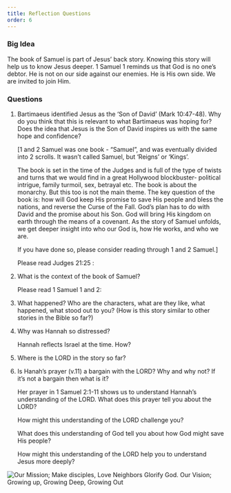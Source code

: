 ```yaml
---
title: Reflection Questions
order: 6
---
```


### Big Idea 
The book of Samuel is part of Jesus’ back story. Knowing this story will help us to know Jesus deeper.  1 Samuel 1 reminds us that God is no one’s debtor. He is not on our side against our enemies. He is His own side. We are invited to join Him. 


### Questions
1. Bartimaeus identified Jesus as the ‘Son of David’ (Mark 10:47-48). Why do you think that this is relevant to what Bartimaeus was hoping for? Does the idea that Jesus is the Son of David inspires us with the same hope and confidence? 

    [1 and 2 Samuel was one book - “Samuel”, and was eventually divided into 2 scrolls. It wasn’t called Samuel, but ‘Reigns’ or ‘Kings’. 

    The book is set in the time of the Judges and is full of the type of twists and turns that we would find in a great Hollywood blockbuster- political intrigue, family turmoil, sex, betrayal etc. The book is about the monarchy. But this too is not the main theme. The key question of the book is: how will God keep His promise to save His people and bless the nations, and reverse the Curse of the Fall. God’s plan has to do with David and the promise about his Son. God will bring His kingdom on earth through the means of a covenant. As the story of Samuel unfolds, we get deeper insight into who our God is, how He works, and who we are.

    If you have done so, please consider reading through 1 and 2 Samuel.] 
    
    Please read Judges 21:25 : 

2. What is the context of the book of Samuel? 
   
   Please read 1 Samuel 1 and 2: 

3. What happened? Who are the characters, what are they like, what happened, what stood out to you? (How is this story similar to other stories in the Bible so far?) 

4. Why was Hannah so distressed? 

    Hannah reflects Israel at the time. How? 

5. Where is the LORD in the story so far? 

6. Is Hanah’s prayer (v.11) a bargain with the LORD? Why and why not? If it’s not a bargain then what is it? 

    Her prayer in 1 Samuel 2:1-11 shows us to understand Hannah’s understanding of the LORD. What does this prayer tell you about the LORD? 


    How might this understanding of the LORD challenge you? 

    What does this understanding of God tell you about how God might save His people?  

    How might this understanding of the LORD help you to understand Jesus more deeply? 






![Our Mission; Make disciples, Love Neighbors Glorify God. Our Vision; Growing up, Growing Deep, Growing Out](https://raw.githubusercontent.com/stgeorgeshurstville/bulletin/main/images/upload.JPG)

